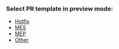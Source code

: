 ### Select PR template in preview mode:
* [Hotfix](?expand=1&template=Hotfix_template.md)
* [MES](?expand=1&template=MES_template.md)
* [MEP](?expand=1&template=MEP_template.md)
* [Other](?expand=1&template=Generic_template.md)



<!-- Markdown tips:

To tick boxe replace [ ] with [x]

 -->


 <!--
TO DO: check with repo admin : [https://passculture.atlassian.net/browse/PC-<num>](https://docs.github.com/en/repositories/managing-your-repositorys-settings-and-features/managing-repository-settings/configuring-autolinks-to-reference-external-resources)

JIRA-replace_with_ticket_number

[Notion-link](paste within parenthesis)
-->
